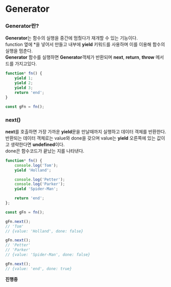 Generator
=============

### Generator란?
**Generator**는 함수의 실행을 중간에 멈췄다가 재개할 수 있는 기능이다.   
function 옆에 *을 넣어서 만들고 내부에 **yield** 키워드를 사용하며 이를 이용해 함수의 실행을 멈춘다.   
**Generator** 함수를 실행하면 **Generator**객체가 반환되며 **next**, **return**, **throw** 메서드를 가지고있다.
```javascript
function* fn() {
    yield 1;
    yield 2;
    yield 3;
    return 'end';
}

const gFn = fn();
```

### next()
**next**를 호출하면 가장 가까운 **yield**문을 만날때까지 실행하고 데이터 객체를 반환한다.   
반환되는 데이터 객체로는 value와 done을 갖으며 value는 **yield** 오른쪽에 있는 값이고 생략한다면 **undefined**이다.    
done은 함수코드가 끝났는 지를 나타낸다.
```javascript
function* fn() {
    console.log('Tom');
    yield 'Holland';

    console.log('Petter');
    console.log('Parker');
    yield 'Spider-Man';

    return 'end';
};

const gFn = fn();

gFn.next();
// 'Tom'
// {value: 'Holland', done: false}

gFn.next();
// 'Petter'
// 'Parker'
// {value: 'Spider-Man', done: false}

gFn.next();
// {value: 'end', done: true}
```

**진행중**